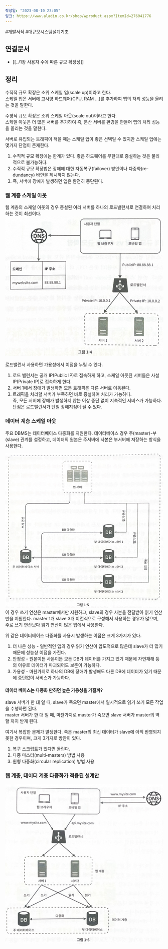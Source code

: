 ```yaml
---
작성일: "2023-08-10 23:05"
링크: https://www.aladin.co.kr/shop/wproduct.aspx?ItemId=276041776
---
```

#개발서적  #대규모시스템설계기초
## 연결문서
- [[../1장 사용자 수에 따른 규모 확장성]]

## 정리
수직적 규모 확장은 소위 스케일 업(scale up)이라고 한다.  
스케일 업은 서버에 고사양 하드웨어(CPU, RAM ...)를 추가하여 앱의 처리 성능을 올리는 것을 말한다.  

수평적 규모 확장은 소위 스케일 아웃(scale out)이라고 한다.  
스케일 아웃은 더 많은 서버를 추가하여 즉, 분산 서버를 환경을 만들어 앱의 처리 성능을 올리는 것을 말한다.  

서버로 유입되는 트래픽이 적을 때는 스케일 업이 좋은 선택일 수 있지만 스케일 업에는 몇가지 단점이 존재한다.
1. 수직적 규모 확장에는 한계가 있다. 좋은 하드웨어를 무한대로 증설하는 것은 물리적으로 불가능하다.  
2. 수직적 규모 확장법은 장애에 대한 자동복구(failover) 방안이나 다중화(re-dundancy) 바안을 제시하지 않는다.  
3. 즉, 서버에 장애가 발생하면 앱은 완전히 중단된다.

### 웹 계층 스케일 아웃
웹 계층의 스케일 아웃의 경우 증설된 여러 서버를 하나의 로드밸런서로 연결하여 처리하는 것이 최선이다.
![2020230814153623.png|500x400](images/Pasted%20image%2020230814153623.png)

로드밸런서 사용하면 가용성에서 이점을 누릴 수 있다.
1. 로드 밸런서는 공개 IP(Public IP)로 접속하게 하고, 스케일 아웃된 서버들은 사설 IP(Private IP)로 접속하게 한다.
2. 서버 1에서 장애가 발생하면 모든 트래픽은 다른 서버로 이동된다. 
3. 트래픽을 처리할 서버가 부족하면 바로 증설하여 처리가 가능하다.  
즉, 모든 서버에 장애가 발생하지 않는 이상 중단 없이 지속적인 서비스가 가능하다.
단점은 로드밸런서가 단일 장애지점이 될 수 있다.

### 데이터 계층 스케일 아웃 
주요 DBMS는 데이터베이스 다중화를 지원한다. 
데이터베이스 경우 주(master)-부(slave) 관계를 설정하고, 데이터의 원본은 주서버에 사본은 부서버에 저장하는 방식을 사용한다.

![2020230814153755.png|500x400](images/Pasted%20image%2020230814153755.png)
이 경우 쓰기 연산은 master에서만 지원하고, slave의 경우 사본을 전달받아 읽기 연산만을 지원한다.
master 1개 slave 3개 이런식으로 구성해서 사용하는 경우가 많으며, 주로 쓰기 연산보다 읽기 연산이 많은 앱에서 사용한다.

위 같은 데이터베이스 다중화를 사용시 발생하는 이점은 크게 3가지가 있다.
1. 더 나은 성능 - 일반적인 앱의 경우 읽기 연산이 압도적으로 많은데 slave가 더 많기 때문에 성능상 이점을 가진다.
2. 안정성 - 원본이든 사본이든 모든 DB가 데이터를 가지고 있기 때문에 자연재해 등의 이유로 데이터가 파괴되어도 보존이 가능하다.
3. 가용성 - 마찬가지로 하나의 DB에 장애가 발생해도 다른 DB에 데이터가 있기 때문에 중단없이 서비스가 가능하다.
#### 데이터 베이스는 다중화 만하면 높은 가용성을 가질까?
slave 서버가 한 대 일 때, slave가 죽으면 master에서 일시적으로 읽기 쓰기 모든 작업을 수행하면 된다.  
master 서버가 한 대 일 때, 마찬가지로 master가 죽으면 slave 서버가 master의 역할 까지 받게 된다. 

여기서 복잡한 문제가 발생한다.
죽은 master의 최신 데이터가 slave에 아직 반영되지 못한 경우이며, 크게 3가지로 방안이 있다.
1. 복구 스크립트가 있다면 돌린다.
2. 다중 마스터(multi-masters) 방법 사용
3. 원형 다중화(circular replication) 방법 사용

### 웹 계층, 데이터 계층 다중화가 적용된 설계안
![2020230814154121.png|500](images/Pasted%20image%2020230814154121.png)
